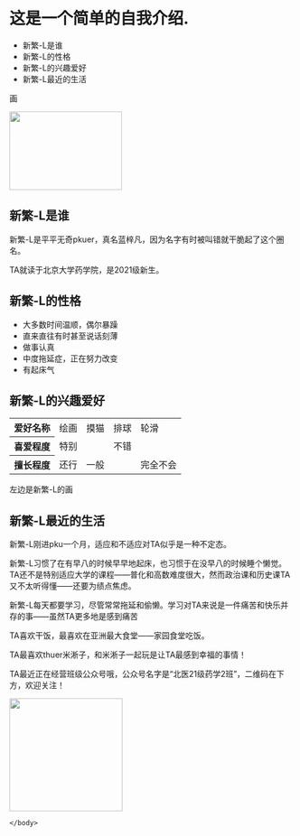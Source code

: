 <!DOCTYPE html>
<html lang="zh-cn">
    <head>
        <meta charset="utf-8"/>
        <title>新繁-L的个人网页</title>
        <link rel="stylesheet" type="text/css" href="网页样式.css">
    </head>
    <body>
        <div id="header">
            <h1>这是一个简单的自我介绍.</h1>
        </div>
        <div id="center">
            <div id="nav">
                <ul id="list">
                    <li>新繁-L是谁</li>
                    <li>新繁-L的性格</li>
                    <li>新繁-L的兴趣爱好</li>
                    <li>新繁-L最近的生活</li>
                </ul>
                <div class="hua">
                    <p>画</p>
                    <img src="绘画.png" width="199" height="139">
                </div>                
            </div>
            <div id="content">
                <h2>新繁-L是谁</h2>
                <p>新繁-L是平平无奇pkuer，真名蓝梓凡，因为名字有时被叫错就干脆起了这个圈名。</p>
                <p>TA就读于北京大学药学院，是2021级新生。</p>
                <h2>新繁-L的性格</h2>
                <ul>
                    <li>大多数时间温顺，偶尔暴躁</li>
                    <li>直来直往有时甚至说话刻薄</li>
                    <li>做事认真</li>
                    <li>中度拖延症，正在努力改变</li>
                    <li>有起床气</li>
                </ul>
                <h2>新繁-L的兴趣爱好</h2>
                <table>
                    <tr>
                        <th>爱好名称</th>
                        <td>绘画</td>
                        <td>摸猫</td>
                        <td>排球</td>
                        <td>轮滑</td>
                    </tr>
                    <tr>
                        <th>喜爱程度</th>
                        <td colspan="2">特别</td>
                        <td colspan="2">不错</td>
                    </tr>
                    <tr>
                        <th>擅长程度</th>
                        <td>还行</td>
                        <td colspan="2">一般</td>
                        <td>完全不会</td>
                    </tr>
                </table>
                <p>左边是新繁-L的画</p>
                <h2>新繁-L最近的生活</h2>
                <p>新繁-L刚进pku一个月，适应和不适应对TA似乎是一种不定态。</p>
                <p>新繁-L习惯了在有早八的时候早早地起床，也习惯于在没早八的时候睡个懒觉。TA还不是特别适应大学的课程——普化和高数难度很大，然而政治课和历史课TA又不太听得懂——还要为绩点焦虑。</p>
                <p>新繁-L每天都要学习，尽管常常拖延和偷懒。学习对TA来说是一件痛苦和快乐并存的事——虽然TA更多地是感到痛苦</p>
                <p>TA喜欢干饭，最喜欢在亚洲最大食堂——家园食堂吃饭。</p>
                <p>TA最喜欢thuer米淅子，和米淅子一起玩是让TA最感到幸福的事情！</p>
                <p>TA最近正在经营班级公众号哦，公众号名字是“北医21级药学2班”，二维码在下方，欢迎关注！</p>
                <img class="erweima" src="公众号二维码.jpg" width="200" height="200">
            </div>
        </div>
       
    </body>
</html>
